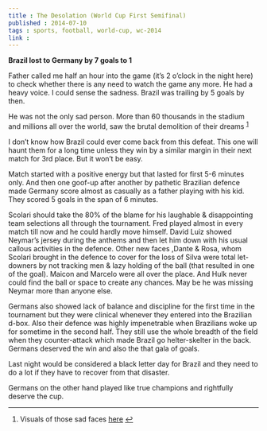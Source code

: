 ```yaml
---
title : The Desolation (World Cup First Semifinal)
published : 2014-07-10
tags : sports, football, world-cup, wc-2014
link :
---
```


**Brazil lost to Germany by 7 goals to 1**

Father called me half an hour into the game (it’s 2 o’clock in the night here) to check whether there is any need to watch the game any more. He had a heavy voice. I could sense the sadness. Brazil was trailing by 5 goals by then.

He was not the only sad person. More than 60 thousands in the stadium and millions all over the world, saw the brutal demolition of their dreams <sup id="fnref-1-2014-07-10"><a href="#fn-1-2014-07-10" rel="footnote">1</a></sup>

I don’t know how Brazil could ever come back from this defeat. This one will haunt them for a long time unless they win by a similar margin in their next match for 3rd place. But it won’t be easy.

Match started with a positive energy but that lasted for first 5-6 minutes only. And then one goof-up after another by pathetic Brazilian defence made Germany score almost as casually as a father playing with his kid. They scored 5 goals in the span of 6 minutes.

Scolari should take the 80% of the blame for his laughable & disappointing team selections all through the tournament. Fred played almost in every match till now and he could hardly move himself. David Luiz showed Neymar’s jersey during the anthems and then let him down with his usual callous activities in the defence. Other new faces ,Dante & Rosa, whom Scolari brought in the defence  to cover for the loss of Silva were total let-downers by not tracking men & lazy holding of the ball (that resulted in one of the goal). Maicon and Marcelo were all over the place. And Hulk never could find the ball or space to create any chances. May be he was missing Neymar more than anyone else.

Germans also showed lack of balance and discipline for the first time in the tournament but they were clinical whenever they entered into the Brazilian d-box. Also their defence was highly impenetrable when Brazilians woke up for sometime in the second half. They still use the whole breadth of the field when they counter-attack which made Brazil go helter-skelter in the back. Germans deserved the win and also the that gala of goals.

Last night would be considered a black letter day for Brazil and they need to do a lot if they have to recover from that disaster.

Germans on the other hand played like true champions and rightfully deserve the cup.

---

<div class="footnotes">
<ol>
<li class="footnote" id="fn-1-2014-07-10"><p>Visuals of those sad faces <a href="http://sadbrazilians.tumblr.com" title="sad brazilians" target="_blank">here</a> <a href="#fnref-1-2014-07-10" title="return to article"> ↩</a><p>
</li>
</ol>
</div>

